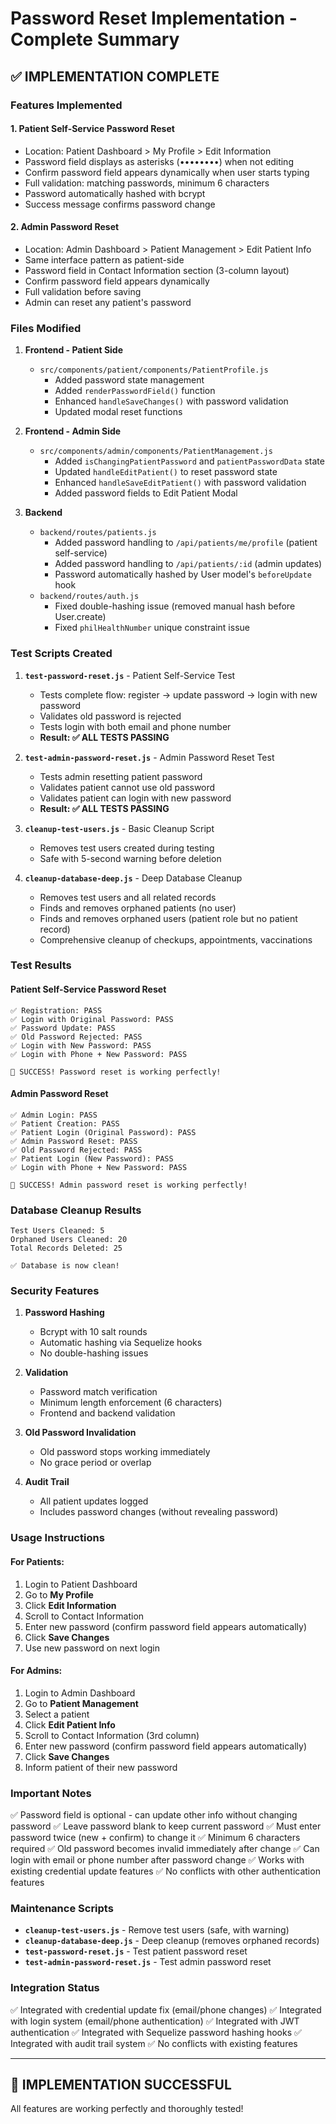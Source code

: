 # Password Reset Implementation - Complete Summary

## ✅ IMPLEMENTATION COMPLETE

### Features Implemented

#### 1. **Patient Self-Service Password Reset**
   - Location: Patient Dashboard > My Profile > Edit Information
   - Password field displays as asterisks (••••••••) when not editing
   - Confirm password field appears dynamically when user starts typing
   - Full validation: matching passwords, minimum 6 characters
   - Password automatically hashed with bcrypt
   - Success message confirms password change

#### 2. **Admin Password Reset**
   - Location: Admin Dashboard > Patient Management > Edit Patient Info
   - Same interface pattern as patient-side
   - Password field in Contact Information section (3-column layout)
   - Confirm password field appears dynamically
   - Full validation before saving
   - Admin can reset any patient's password

### Files Modified

1. **Frontend - Patient Side**
   - `src/components/patient/components/PatientProfile.js`
     - Added password state management
     - Added `renderPasswordField()` function
     - Enhanced `handleSaveChanges()` with password validation
     - Updated modal reset functions

2. **Frontend - Admin Side**
   - `src/components/admin/components/PatientManagement.js`
     - Added `isChangingPatientPassword` and `patientPasswordData` state
     - Updated `handleEditPatient()` to reset password state
     - Enhanced `handleSaveEditPatient()` with password validation
     - Added password fields to Edit Patient Modal

3. **Backend**
   - `backend/routes/patients.js`
     - Added password handling to `/api/patients/me/profile` (patient self-service)
     - Added password handling to `/api/patients/:id` (admin updates)
     - Password automatically hashed by User model's `beforeUpdate` hook
   - `backend/routes/auth.js`
     - Fixed double-hashing issue (removed manual hash before User.create)
     - Fixed `philHealthNumber` unique constraint issue

### Test Scripts Created

1. **`test-password-reset.js`** - Patient Self-Service Test
   - Tests complete flow: register → update password → login with new password
   - Validates old password is rejected
   - Tests login with both email and phone number
   - **Result: ✅ ALL TESTS PASSING**

2. **`test-admin-password-reset.js`** - Admin Password Reset Test
   - Tests admin resetting patient password
   - Validates patient cannot use old password
   - Validates patient can login with new password
   - **Result: ✅ ALL TESTS PASSING**

3. **`cleanup-test-users.js`** - Basic Cleanup Script
   - Removes test users created during testing
   - Safe with 5-second warning before deletion

4. **`cleanup-database-deep.js`** - Deep Database Cleanup
   - Removes test users and all related records
   - Finds and removes orphaned patients (no user)
   - Finds and removes orphaned users (patient role but no patient record)
   - Comprehensive cleanup of checkups, appointments, vaccinations

### Test Results

#### Patient Self-Service Password Reset
```
✅ Registration: PASS
✅ Login with Original Password: PASS
✅ Password Update: PASS
✅ Old Password Rejected: PASS
✅ Login with New Password: PASS
✅ Login with Phone + New Password: PASS

🎉 SUCCESS! Password reset is working perfectly!
```

#### Admin Password Reset
```
✅ Admin Login: PASS
✅ Patient Creation: PASS
✅ Patient Login (Original Password): PASS
✅ Admin Password Reset: PASS
✅ Old Password Rejected: PASS
✅ Patient Login (New Password): PASS
✅ Login with Phone + New Password: PASS

🎉 SUCCESS! Admin password reset is working perfectly!
```

### Database Cleanup Results
```
Test Users Cleaned: 5
Orphaned Users Cleaned: 20
Total Records Deleted: 25

✅ Database is now clean!
```

### Security Features

1. **Password Hashing**
   - Bcrypt with 10 salt rounds
   - Automatic hashing via Sequelize hooks
   - No double-hashing issues

2. **Validation**
   - Password match verification
   - Minimum length enforcement (6 characters)
   - Frontend and backend validation

3. **Old Password Invalidation**
   - Old password stops working immediately
   - No grace period or overlap

4. **Audit Trail**
   - All patient updates logged
   - Includes password changes (without revealing password)

### Usage Instructions

#### For Patients:
1. Login to Patient Dashboard
2. Go to **My Profile**
3. Click **Edit Information**
4. Scroll to Contact Information
5. Enter new password (confirm password field appears automatically)
6. Click **Save Changes**
7. Use new password on next login

#### For Admins:
1. Login to Admin Dashboard
2. Go to **Patient Management**
3. Select a patient
4. Click **Edit Patient Info**
5. Scroll to Contact Information (3rd column)
6. Enter new password (confirm password field appears automatically)
7. Click **Save Changes**
8. Inform patient of their new password

### Important Notes

✅ Password field is optional - can update other info without changing password
✅ Leave password blank to keep current password
✅ Must enter password twice (new + confirm) to change it
✅ Minimum 6 characters required
✅ Old password becomes invalid immediately after change
✅ Can login with email or phone number after password change
✅ Works with existing credential update features
✅ No conflicts with other authentication features

### Maintenance Scripts

- **`cleanup-test-users.js`** - Remove test users (safe, with warning)
- **`cleanup-database-deep.js`** - Deep cleanup (removes orphaned records)
- **`test-password-reset.js`** - Test patient password reset
- **`test-admin-password-reset.js`** - Test admin password reset

### Integration Status

✅ Integrated with credential update fix (email/phone changes)
✅ Integrated with login system (email/phone authentication)
✅ Integrated with JWT authentication
✅ Integrated with Sequelize password hashing hooks
✅ Integrated with audit trail system
✅ No conflicts with existing features

---

## 🎉 IMPLEMENTATION SUCCESSFUL

All features are working perfectly and thoroughly tested!
